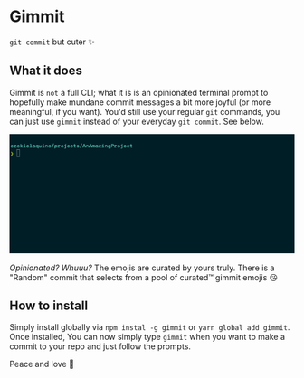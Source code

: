 # Gimmit

`git commit` but cuter ✨

## What it does

Gimmit is `not` a full CLI; what it is is an opinionated terminal prompt to hopefully make mundane commit messages a bit more joyful (or more meaningful, if you want).
You'd still use your regular `git` commands, you can just use `gimmit` instead of your everyday `git commit`.
See below.

![Gimmit demo](https://raw.githubusercontent.com/ezekielaquino/Gimmit/master/preview.gif)

*Opinionated? Whuuu?*
The emojis are curated by yours truly. There is a "Random" commit that selects from a pool of curated™ gimmit emojis 😘

## How to install

Simply install globally via `npm instal -g gimmit` or `yarn global add gimmit`. Once installed, You can now simply type `gimmit` when you want to make a commit to your repo and just follow the prompts.

Peace and love 💖